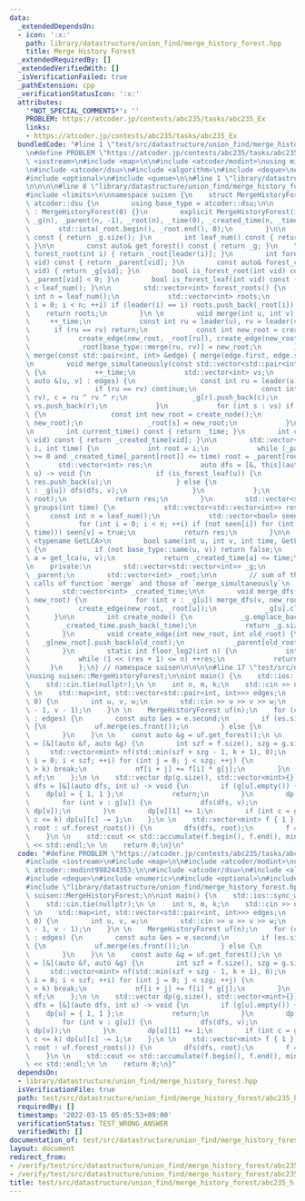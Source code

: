 ```yaml
---
data:
  _extendedDependsOn:
  - icon: ':x:'
    path: library/datastructure/union_find/merge_history_forest.hpp
    title: Merge History Forest
  _extendedRequiredBy: []
  _extendedVerifiedWith: []
  _isVerificationFailed: true
  _pathExtension: cpp
  _verificationStatusIcon: ':x:'
  attributes:
    '*NOT_SPECIAL_COMMENTS*': ''
    PROBLEM: https://atcoder.jp/contests/abc235/tasks/abc235_Ex
    links:
    - https://atcoder.jp/contests/abc235/tasks/abc235_Ex
  bundledCode: "#line 1 \"test/src/datastructure/union_find/merge_history_forest/abc235_h.test.cpp\"\
    \n#define PROBLEM \"https://atcoder.jp/contests/abc235/tasks/abc235_Ex\"\n\n#include\
    \ <iostream>\n#include <map>\n\n#include <atcoder/modint>\nusing mint = atcoder::modint998244353;\n\
    \n#include <atcoder/dsu>\n#include <algorithm>\n#include <deque>\n#include <numeric>\n\
    #include <optional>\n#include <queue>\n\n#line 1 \"library/datastructure/union_find/merge_history_forest.hpp\"\
    \n\n\n\n#line 8 \"library/datastructure/union_find/merge_history_forest.hpp\"\n\
    #include <limits>\n\nnamespace suisen {\n    struct MergeHistoryForest : public\
    \ atcoder::dsu {\n        using base_type = atcoder::dsu;\n\n        MergeHistoryForest()\
    \ : MergeHistoryForest(0) {}\n        explicit MergeHistoryForest(int n) : base_type(n),\
    \ _g(n), _parent(n, -1), _root(n), _time(0), _created_time(n, _time) {\n     \
    \       std::iota(_root.begin(), _root.end(), 0);\n        }\n\n        int node_num()\
    \ const { return _g.size(); }\n        int leaf_num() const { return _root.size();\
    \ }\n\n        const auto& get_forest() const { return _g; }\n    \n        int\
    \ forest_root(int i) { return _root[leader(i)]; }\n        int forest_parent(int\
    \ vid) const { return _parent[vid]; }\n        const auto& forest_children(int\
    \ vid) { return _g[vid]; }\n        bool is_forest_root(int vid) const { return\
    \ _parent[vid] < 0; }\n        bool is_forest_leaf(int vid) const { return vid\
    \ < leaf_num(); }\n\n        std::vector<int> forest_roots() {\n            const\
    \ int n = leaf_num();\n            std::vector<int> roots;\n            for (int\
    \ i = 0; i < n; ++i) if (leader(i) == i) roots.push_back(_root[i]);\n        \
    \    return roots;\n        }\n \n        void merge(int u, int v) {\n       \
    \     ++_time;\n            const int ru = leader(u), rv = leader(v);\n      \
    \      if (ru == rv) return;\n            const int new_root = create_node();\n\
    \            create_edge(new_root, _root[ru]), create_edge(new_root, _root[rv]);\n\
    \            _root[base_type::merge(ru, rv)] = new_root;\n        }\n        void\
    \ merge(const std::pair<int, int> &edge) { merge(edge.first, edge.second); }\n\
    \n        void merge_simultaneously(const std::vector<std::pair<int, int>> &edges)\
    \ {\n            ++_time;\n            std::vector<int> vs;\n            for (const\
    \ auto &[u, v] : edges) {\n                const int ru = leader(u), rv = leader(v);\n\
    \                if (ru == rv) continue;\n                const int r = base_type::merge(ru,\
    \ rv), c = ru ^ rv ^ r;\n                _g[r].push_back(c);\n               \
    \ vs.push_back(r);\n            }\n            for (int s : vs) if (s == leader(s))\
    \ {\n                const int new_root = create_node();\n                merge_dfs(s,\
    \ new_root);\n                _root[s] = new_root;\n            }\n        }\n\
    \n        int current_time() const { return _time; }\n        int created_time(int\
    \ vid) const { return _created_time[vid]; }\n\n        std::vector<int> group(int\
    \ i, int time) {\n            int root = i;\n            while (_parent[root]\
    \ >= 0 and _created_time[_parent[root]] <= time) root = _parent[root];\n     \
    \       std::vector<int> res;\n            auto dfs = [&, this](auto dfs, int\
    \ u) -> void {\n                if (is_forest_leaf(u)) {\n                   \
    \ res.push_back(u);\n                } else {\n                    for (int v\
    \ : _g[u]) dfs(dfs, v);\n                }\n            };\n            dfs(dfs,\
    \ root);\n            return res;\n        }\n        std::vector<std::vector<int>>\
    \ groups(int time) {\n            std::vector<std::vector<int>> res;\n       \
    \     const int n = leaf_num();\n            std::vector<bool> seen(n, false);\n\
    \            for (int i = 0; i < n; ++i) if (not seen[i]) for (int v : res.emplace_back(group(i,\
    \ time))) seen[v] = true;\n            return res;\n        }\n\n        template\
    \ <typename GetLCA>\n        bool same(int u, int v, int time, GetLCA&& get_lca)\
    \ {\n            if (not base_type::same(u, v)) return false;\n            int\
    \ a = get_lca(u, v);\n            return _created_time[a] <= time;\n        }\n\
    \n    private:\n        std::vector<std::vector<int>> _g;\n        std::vector<int>\
    \ _parent;\n        std::vector<int> _root;\n\n        // sum of the number of\
    \ calls of function `merge` and those of `merge_simultaneously`\n        int _time;\n\
    \        std::vector<int> _created_time;\n\n        void merge_dfs(int u, int\
    \ new_root) {\n            for (int v : _g[u]) merge_dfs(v, new_root), _g[v].shrink_to_fit();\n\
    \            create_edge(new_root, _root[u]);\n            _g[u].clear();\n  \
    \      }\n\n        int create_node() {\n            _g.emplace_back();\n    \
    \        _created_time.push_back(_time);\n            return _g.size() - 1;\n\
    \        }\n        void create_edge(int new_root, int old_root) {\n         \
    \   _g[new_root].push_back(old_root);\n            _parent[old_root] = new_root;\n\
    \        }\n        static int floor_log2(int n) {\n            int res = 0;\n\
    \            while (1 << (res + 1) <= n) ++res;\n            return res;\n   \
    \     }\n    };\n} // namespace suisen\n\n\n\n#line 17 \"test/src/datastructure/union_find/merge_history_forest/abc235_h.test.cpp\"\
    \nusing suisen::MergeHistoryForest;\n\nint main() {\n    std::ios::sync_with_stdio(false);\n\
    \    std::cin.tie(nullptr);\n \n    int n, m, k;\n    std::cin >> n >> m >> k;\n\
    \ \n    std::map<int, std::vector<std::pair<int, int>>> edges;\n    while (m -->\
    \ 0) {\n        int u, v, w;\n        std::cin >> u >> v >> w;\n        edges[w].emplace_back(u\
    \ - 1, v - 1);\n    }\n \n    MergeHistoryForest uf(n);\n    for (const auto &e\
    \ : edges) {\n        const auto &es = e.second;\n        if (es.size() == 1)\
    \ {\n            uf.merge(es.front());\n        } else {\n            uf.merge_simultaneously(e.second);\n\
    \        }\n    }\n \n    const auto &g = uf.get_forest();\n \n    auto merge\
    \ = [&](auto &f, auto &g) {\n        int szf = f.size(), szg = g.size();\n   \
    \     std::vector<mint> nf(std::min(szf + szg - 1, k + 1), 0);\n        for (int\
    \ i = 0; i < szf; ++i) for (int j = 0; j < szg; ++j) {\n            if (i + j\
    \ > k) break;\n            nf[i + j] += f[i] * g[j];\n        }\n        return\
    \ nf;\n    };\n \n    std::vector dp(g.size(), std::vector<mint>{});\n    auto\
    \ dfs = [&](auto dfs, int u) -> void {\n        if (g[u].empty()) {\n        \
    \    dp[u] = { 1, 1 };\n            return;\n        }\n        dp[u] = { 1 };\n\
    \        for (int v : g[u]) {\n            dfs(dfs, v);\n            dp[u] = merge(dp[u],\
    \ dp[v]);\n        }\n        dp[u][1] += 1;\n        if (int c = g[u].size();\
    \ c <= k) dp[u][c] -= 1;\n    };\n \n    std::vector<mint> f { 1 };\n    for (int\
    \ root : uf.forest_roots()) {\n        dfs(dfs, root);\n        f = merge(f, dp[root]);\n\
    \    }\n \n    std::cout << std::accumulate(f.begin(), f.end(), mint(0)).val()\
    \ << std::endl;\n \n    return 0;\n}\n"
  code: "#define PROBLEM \"https://atcoder.jp/contests/abc235/tasks/abc235_Ex\"\n\n\
    #include <iostream>\n#include <map>\n\n#include <atcoder/modint>\nusing mint =\
    \ atcoder::modint998244353;\n\n#include <atcoder/dsu>\n#include <algorithm>\n\
    #include <deque>\n#include <numeric>\n#include <optional>\n#include <queue>\n\n\
    #include \"library/datastructure/union_find/merge_history_forest.hpp\"\nusing\
    \ suisen::MergeHistoryForest;\n\nint main() {\n    std::ios::sync_with_stdio(false);\n\
    \    std::cin.tie(nullptr);\n \n    int n, m, k;\n    std::cin >> n >> m >> k;\n\
    \ \n    std::map<int, std::vector<std::pair<int, int>>> edges;\n    while (m -->\
    \ 0) {\n        int u, v, w;\n        std::cin >> u >> v >> w;\n        edges[w].emplace_back(u\
    \ - 1, v - 1);\n    }\n \n    MergeHistoryForest uf(n);\n    for (const auto &e\
    \ : edges) {\n        const auto &es = e.second;\n        if (es.size() == 1)\
    \ {\n            uf.merge(es.front());\n        } else {\n            uf.merge_simultaneously(e.second);\n\
    \        }\n    }\n \n    const auto &g = uf.get_forest();\n \n    auto merge\
    \ = [&](auto &f, auto &g) {\n        int szf = f.size(), szg = g.size();\n   \
    \     std::vector<mint> nf(std::min(szf + szg - 1, k + 1), 0);\n        for (int\
    \ i = 0; i < szf; ++i) for (int j = 0; j < szg; ++j) {\n            if (i + j\
    \ > k) break;\n            nf[i + j] += f[i] * g[j];\n        }\n        return\
    \ nf;\n    };\n \n    std::vector dp(g.size(), std::vector<mint>{});\n    auto\
    \ dfs = [&](auto dfs, int u) -> void {\n        if (g[u].empty()) {\n        \
    \    dp[u] = { 1, 1 };\n            return;\n        }\n        dp[u] = { 1 };\n\
    \        for (int v : g[u]) {\n            dfs(dfs, v);\n            dp[u] = merge(dp[u],\
    \ dp[v]);\n        }\n        dp[u][1] += 1;\n        if (int c = g[u].size();\
    \ c <= k) dp[u][c] -= 1;\n    };\n \n    std::vector<mint> f { 1 };\n    for (int\
    \ root : uf.forest_roots()) {\n        dfs(dfs, root);\n        f = merge(f, dp[root]);\n\
    \    }\n \n    std::cout << std::accumulate(f.begin(), f.end(), mint(0)).val()\
    \ << std::endl;\n \n    return 0;\n}"
  dependsOn:
  - library/datastructure/union_find/merge_history_forest.hpp
  isVerificationFile: true
  path: test/src/datastructure/union_find/merge_history_forest/abc235_h.test.cpp
  requiredBy: []
  timestamp: '2022-03-15 05:05:53+09:00'
  verificationStatus: TEST_WRONG_ANSWER
  verifiedWith: []
documentation_of: test/src/datastructure/union_find/merge_history_forest/abc235_h.test.cpp
layout: document
redirect_from:
- /verify/test/src/datastructure/union_find/merge_history_forest/abc235_h.test.cpp
- /verify/test/src/datastructure/union_find/merge_history_forest/abc235_h.test.cpp.html
title: test/src/datastructure/union_find/merge_history_forest/abc235_h.test.cpp
---
```

